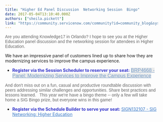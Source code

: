 ```yaml
---
title: "Higher Ed Panel Discussion  Networking Session  Bingo"
date: 2017-05-04T13:10:40.000Z
authors: ["sheila.pickett"]
link: "https://community.servicenow.com/community?id=community_blog&sys_id=b56c2ea1dbd0dbc01dcaf3231f9619b7"
---
```

<p style="font-family: arial, sans-serif; color: #666666;"><span style="font-weight: inherit; font-style: inherit; font-family: inherit;">Are you attending Kno</span><span style="font-weight: inherit; font-style: inherit; font-family: inherit;">wledge17 in Orlando? I hope to see you at the Higher Education panel discussion and the networking session for attendees in Higher Education.</span></p><p style="font-family: arial, sans-serif; color: #666666;"></p><p><span style="font-weight: inherit; font-style: inherit; font-family: inherit;">We have an impressive panel of customers lined up to share how they are modernizing services to improve the campus experience. </span></p><ul><li><strong style="color: #3334ca;"><span style="font-style: inherit; font-family: inherit;">Register via the Session Scheduler </span><span style="font-style: inherit; font-family: inherit;">to reserver your seat:</span></strong><span style="font-weight: inherit; font-style: inherit; font-family: inherit;"> </span><span style="font-weight: inherit; font-style: inherit; font-family: inherit;"><a class="openInPopup" href="https://knowledge.servicenowevents.com/connect/sessionDetail.ww?SESSION_ID=4668" style="color: #7299c6; font-size: 16px; font-family: Omnes-Rg, Arial, Verdana, sans-serif; background-color: #ebecec;"><span class="abbreviation">BRP4668 - </span><span class="title">Panel: Modernizing Services to Improve the Campus Experience</span></a></span></li></ul><p style="font-family: arial, sans-serif; color: #666666;"><span style="font-weight: inherit; font-style: inherit; font-family: inherit;"><span class="title" style="font-size: 1.2em;"></span></span></p><p style="font-family: arial, sans-serif; color: #666666;"><span style="font-weight: inherit; font-style: inherit; font-family: inherit;">And don't miss out on a fun, casual and productive roundtable discussion with peers addressing similar challenges and opportunities. <span style="font-weight: inherit; font-style: inherit; font-family: inherit;">Share best practices and lessons learned.   </span></span><span style="font-weight: inherit; font-style: inherit; font-family: inherit;">This year we're have a bingo theme -- only a few will take home a SIG Bingo prize, but everyone wins in this game!</span></p><ul><li><span style="font-weight: inherit; font-style: inherit; font-family: inherit;"><span style="color: #3334ca;"><strong>Register via the Schedule Builder to serve your seat: </strong></span> </span><span style="color: #303030; font-weight: inherit; font-family: inherit; font-style: inherit;"><a _jive_internal="true" href="https://knowledge.servicenowevents.com/connect/sessionDetail.ww?SESSION_ID=132107" rel="nofollow" style="font-weight: inherit; font-style: inherit; font-family: inherit; color: #3778c7;" target="_blank"><span style="font-weight: inherit; font-style: inherit; font-family: inherit;">SIGN132107 - </span><span style="font-weight: inherit; font-style: inherit; font-family: inherit;">SIG Networking: Higher Education</span></a></span></li></ul>